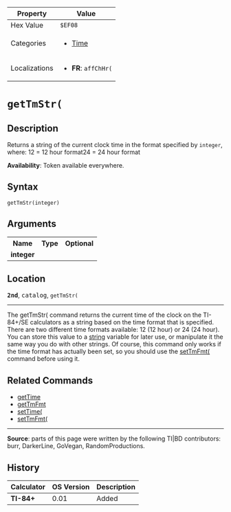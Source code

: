 | Property      | Value |
|---------------|-------|
| Hex Value     | `$EF08`|
| Categories    | <ul><li>[Time](<../categories/Time.md>)</li></ul> |
| Localizations | <ul><li><b>FR</b>: `affChHr(`</li></ul> |

# `getTmStr(`

## Description
Returns a string of the current clock time in the format specified by `integer`, where:
12 = 12 hour format24 = 24 hour format


<b>Availability</b>: Token available everywhere.

## Syntax
`getTmStr(integer)`

## Arguments
<table>
<tr><th>Name</th><th>Type</th><th>Optional</th></tr>

<tr><td><b>integer</b></td><td></td><td></td></tr>

</table>

## Location
<tt><kbd><b>2nd</b></kbd></tt>, <kbd>catalog</kbd>, `getTmStr(`
<hr>

The getTmStr( command returns the current time of the clock on the TI-84+/SE calculators as a string based on the time format that is specified. There are two different time formats available: 12 (12 hour) or 24 (24 hour). You can store this value to a [string](strings) variable for later use, or manipulate it the same way you do with other strings. Of course, this command only works if the time format has actually been set, so you should use the [setTmFmt(](setTmFmt\(.md) command before using it.

## Related Commands

*   [getTime](getTime.md)
*   [getTmFmt](getTmFmt.md)
*   [setTime(](setTime\(.md)
*   [setTmFmt(](setTmFmt\(.md)

* * *

**Source**: parts of this page were written by the following TI|BD contributors: burr, DarkerLine, GoVegan, RandomProductions.

## History
| Calculator | OS Version | Description |
|------------|------------|-------------|
| <b>TI-84+</b> | 0.01 | Added |


